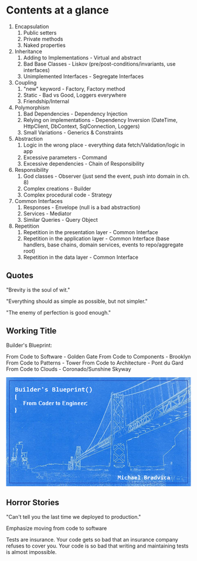 # Contents at a glance

1. Encapsulation
   1. Public setters
   2. Private methods
   3. Naked properties
2. Inheritance
   1. Adding to Implementations - Virtual and abstract
   2. Bad Base Classes - Liskov (pre/post-conditions/invariants, use interfaces)
   3. Unimplemented Interfaces - Segregate Interfaces
3. Coupling
   1. "new" keyword - Factory, Factory method
   2. Static - Bad vs Good, Loggers everywhere
   3. Friendship/Internal
4. Polymorphism
   1. Bad Dependencies - Dependency Injection
   2. Relying on implementations - Dependency Inversion (DateTime, HttpClient, DbContext, SqlConnection, Loggers)
   3. Small Variations - Generics & Constraints
5. Abstraction
   1. Logic in the wrong place - everything data fetch/Validation/logic in app
   2. Excessive parameters - Command
   3. Excessive dependencies - Chain of Responsibility
6. Responsibility
   1. God classes - Observer (just send the event, push into domain in ch. 8)
   2. Complex creations - Builder
   3. Complex procedural code - Strategy
7. Common Interfaces
   1. Responses - Envelope (null is a bad abstraction)
   2. Services - Mediator
   3. Similar Queries - Query Object
8. Repetition
   1. Repetition in the presentation layer - Common Interface
   2. Repetition in the application layer - Common Interface (base handlers, base chains, domain services, events to repo/aggregate root)
   3. Repetition in the data layer - Common Interface

## Quotes

"Brevity is the soul of wit."

"Everything should as simple as possible, but not simpler."

"The enemy of perfection is good enough."

## Working Title

Builder's Blueprint:

From Code to Software - Golden Gate
From Code to Components - Brooklyn
From Code to Patterns - Tower
From Code to Architecture - Pont du Gard
From Code to Clouds - Coronado/Sunshine Skyway

![Bridge](title_cover.png)

## Horror Stories

"Can't tell you the last time we deployed to production."

Emphasize moving from code to software

Tests are insurance. Your code gets so bad that an insurance company refuses to cover you.
Your code is so bad that writing and maintaining tests is almost impossible.
